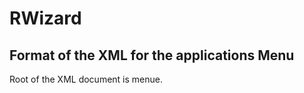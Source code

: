 RWizard
=======

Format of the XML for the applications Menu
-------------------------------------------

Root of the XML document is menue.
